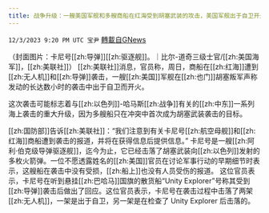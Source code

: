 ```yaml
---
title: 战争升级：一艘美国军舰和多艘商船在红海受到胡塞武装的攻击，美国军舰出于自卫开火
---
```

`12/3/2023 9:20 PM UTC 宝尹` [轉載自GNews](https://gnews.org/articles/2066858)

（封面图片：卡尼号[[zh:导弹]][[zh:驱逐舰]]。｜比尔-道奇三级士官/[[zh:美国海军]]，[[zh:美联社]]）
[[zh:美联社]]消息，官员称，周日，商船在[[zh:红海]]遭到[[zh:无人机]]和[[zh:导弹]]袭击，一艘[[zh:美国]]军舰在[[zh:也门]]胡塞叛军声称发动的长达数小时的袭击中出于自卫而开火。

这次袭击可能标志着与[[zh:以色列]]-哈马斯[[zh:战争]]有关的[[zh:中东]]一系列海上袭击的重大升级，因为多艘船只在冲突中首次成为胡塞武装袭击的目标。

[[zh:国防部]]告诉[[zh:美联社]]：“我们注意到有关卡尼号[[zh:航空母舰]]和[[zh:红海]]商船遭到袭击的报道，并将在获得信息后提供信息。”
卡尼号是一艘[[zh:阿利·伯克级导弹驱逐舰]]，迄今为止，它已经击落了胡塞武装向[[zh:以色列]]发射的多枚火箭弹。一位不愿透露姓名的[[zh:美国]]官员在讨论军事行动的早期细节时表示，这艘船在袭击中没有受损，[[zh:船上]]也没有人员受伤的报道。
这位官员表示，卡尼号在听到悬挂[[zh:巴哈马]]国旗的散货船“Unity Explorer”号称其受到[[zh:导弹]]袭击后做出了回应。这位官员表示，卡尼号在袭击过程中击落了两架[[zh:无人机]]，一架是出于自卫，另一架是在检查了 Unity Explorer 后击落的。


